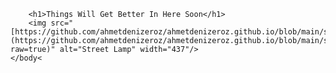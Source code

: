 <!DOCTYPE html>
<html>
    <head>
        <meta charset="uft-8">
        <title>Ahmet Deniz Eroz</title>
    </head>
    <body>
      
        <h1>Things Will Get Better In Here Soon</h1>
        <img src="[https://github.com/ahmetdenizeroz/ahmetdenizeroz.github.io/blob/main/sokak%20lambas%C4%B1%20deneme%202.png](https://github.com/ahmetdenizeroz/ahmetdenizeroz.github.io/blob/main/sokak%20lambas%C4%B1%20deneme%202.png?raw=true)" alt="Street Lamp" width="437"/>
    </body<
</html>
